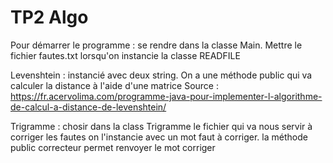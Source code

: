 # TP2 Algo
Pour démarrer le programme : 
se rendre dans la classe Main. 
Mettre le fichier fautes.txt lorsqu'on instancie la classe READFILE

Levenshtein : instancié avec deux string. On a une méthode public qui va calculer la distance à l'aide d'une matrice
Source : https://fr.acervolima.com/programme-java-pour-implementer-l-algorithme-de-calcul-a-distance-de-levenshtein/


Trigramme : chosir dans la class Trigramme le fichier qui va nous servir à corriger les fautes
on l'instancie avec un mot faut à corriger. la méthode public correcteur permet renvoyer le mot corriger